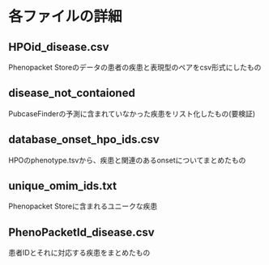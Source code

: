 # 各ファイルの詳細

## HPOid_disease.csv  
Phenopacket Storeのデータの患者の疾患と表現型のペアをcsv形式にしたもの

## disease_not_contaioned  
PubcaseFinderの予測に含まれていなかった疾患をリスト化したもの(要検証)

## database_onset_hpo_ids.csv  
HPOのphenotype.tsvから、疾患と関連のあるonsetについてまとめたもの  

## unique_omim_ids.txt  
Phenopacket Storeに含まれるユニークな疾患  

## PhenoPacketId_disease.csv  
患者IDとそれに対応する疾患をまとめたもの  
